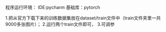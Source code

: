 程序运行环境：
IDE:pycharm
基础库：pytorch

1.把从官方下载下来的训练数据集放在dataset/train文件中（train文件夹里一共9000多张图片）；
2.运行两个train文件即可，
3.可调参
